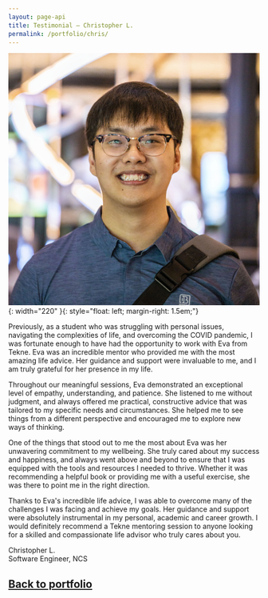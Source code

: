```yaml
---
layout: page-api
title: Testimonial – Christopher L.
permalink: /portfolio/chris/
---
```


![image](/img/chris-profile.jpg){: width="220" }{: style="float: left; margin-right: 1.5em;"}

Previously, as a student who was struggling with personal issues, navigating the complexities of life, and overcoming the COVID pandemic, I was fortunate enough to have had the opportunity to work with Eva from Tekne. Eva was an incredible mentor who provided me with the most amazing life advice. Her guidance and support were invaluable to me, and I am truly grateful for her presence in my life.

Throughout our meaningful sessions, Eva demonstrated an exceptional level of empathy, understanding, and patience. She listened to me without judgment, and always offered me practical, constructive advice that was tailored to my specific needs and circumstances. She helped me to see things from a different perspective and encouraged me to explore new ways of thinking.

One of the things that stood out to me the most about Eva was her unwavering commitment to my wellbeing. She truly cared about my success and happiness, and always went above and beyond to ensure that I was equipped with the tools and resources I needed to thrive. Whether it was recommending a helpful book or providing me with a useful exercise, she was there to point me in the right direction.

Thanks to Eva's incredible life advice, I was able to overcome many of the challenges I was facing and achieve my goals. Her guidance and support were absolutely instrumental in my personal, academic and career growth. I would definitely recommend a Tekne mentoring session to anyone looking for a skilled and compassionate life advisor who truly cares about you.

Christopher L.<br>
Software Engineer, NCS

## [Back to portfolio](/portfolio/)
